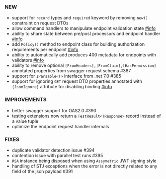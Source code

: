 ### NEW
- support for `record` types and `required` keyword by removing `new()` constraint on request DTOs
- allow command handlers to manipulate endpoint validation state [#info](https://fast-endpoints.com/docs/command-bus#manipulating-endpoint-error-state)
- ability to share state between pre/post processors and endpoint handler [#info](https://fast-endpoints.com/docs/pre-post-processors#sharing-state)
- add `Policy()` method to endpoint class for building authorization requirements per endpoint [#info](https://fast-endpoints.com/docs/security#policy-method)
- ability to automatically add produces 400 metadata for endpoints with validators [#info](https://discord.com/channels/933662816458645504/1077784720051556473)
- ability to remove optional `[FromHeaders],[FromClaim],[HasPermission]` annotated properties from swagger request schema #387
- support for `IParsable<T>` interface from .net 7.0 #385
- support for ignoring `GET` request DTO properties annotated with `[JsonIgnore]` attribute for disabling binding [#info](https://discord.com/channels/933662816458645504/1078782887756824606/1079980820581859378)

### IMPROVEMENTS
- better swagger support for OAS2.0 #390
- testing extensions now return a `TestResult<TResponse>` record instead of a value tuple
- optimize the endpoint request handler internals

### FIXES
- duplicate validator detection issue #394
- contention issue with parallel test runs #395
- `RSA` instance being disposed when using `Assymetric` JWT signing style
- handling of STJ exceptions when the error is not directly related to any field of the json payload #391